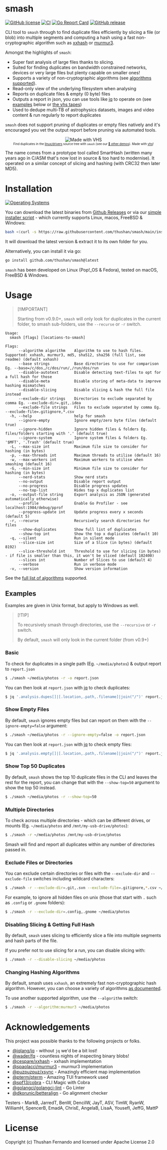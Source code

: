 # smash

[![GitHub license](https://img.shields.io/github/license/thushan/smash)](https://github.com/thushan/smash/blob/master/LICENSE)
[![CI](https://github.com/thushan/smash/actions/workflows/ci.yml/badge.svg?branch=main)](https://github.com/thushan/smash/actions/workflows/ci.yml)
[![Go Report Card](https://goreportcard.com/badge/github.com/thushan/smash)](https://goreportcard.com/report/github.com/thushan/smash)
[![GitHub release](https://img.shields.io/github/release/thushan/smash)](https://github.com/thushan/smash/releases/latest)

CLI tool to `smash` through to find duplicate files efficiently by slicing a file (or blob) into multiple segments
and computing a hash using a fast non-cryptographic algorithm such as [xxhash](https://xxhash.com/) or [murmur3](https://en.wikipedia.org/wiki/MurmurHash).

Amongst the highlights of `smash`:

* Super fast analysis of large files thanks to slicing.
* Suited for finding duplicates on bandwidth constrained networks, devices or very large files but plenty capable on smaller ones!
* Supports a variety of non-cryptographic algorithms (see [algorithms supported](./docs/algorithms.md)).
* Read-only view of the underlying filesystem when analysing
* Reports on duplicate files & empty (0 byte) files
* Outputs a report in json, you can use tools like [jq](https://github.com/jqlang/jq) to operate on (see [examples](#examples) below or [the vhs tapes](./docs/demos.md))
* Used to dedupe multi-TB of astrophysics datasets, images and video content & run regularly to report duplicates

`smash` does not support pruning of duplicates or empty files natively and it's encouraged you vet the output report before pruning via automated tools.

<p align="center">
 <img src="https://vhs.charm.sh/vhs-6UTX5Yc6CIQ6Y3lzulLKYF.gif" alt="Made with VHS"><br/>
    <sub>
        <sup>Find duplicates in the <a href="https://github.com/torvalds/linux">linux/drivers</a> source tree with <code>smash</code> (see our <a href="docs/demos.md">🍿 other demos</a>). Made with <a href="https://vhs.charm.sh" target="_blank">vhs</a>!</sup>
    </sub>
</p>

The name comes from a prototype tool called SmartHash (written many years ago in C/ASM that's now lost in source & 
too hard to modernise). It operated on a similar concept of slicing and hashing (with CRC32 then later MD5).

# Installation

[![Operating Systems](https://img.shields.io/badge/platform-windows%20%7C%20macos%20%7C%20linux%20%7C%20freebsd-informational?style=for-the-badge)](https://github.com/thushan/smash/releases/latest)

You can download the latest binaries from [Github Releases](https://github.com/thushan/smash/releases) or via our [simple installer script](https://raw.githubusercontent.com/thushan/smash/main/install.sh) - which currently supports Linux, macos, FreeBSD & Windows:

```bash
bash <(curl -s https://raw.githubusercontent.com/thushan/smash/main/install.sh)
```

It will download the latest version & extract it to its own folder for you.

Alternatively, you can install it via go:

```bash
go install github.com/thushan/smash@latest
```

`smash` has been developed on Linux (Pop!_OS & Fedora), tested on macOS, FreeBSD & Windows.

# Usage

> \[!IMPORTANT]
>
> Starting from v0.9.0+, `smash` will only look for duplicates in the current folder,
> to smash sub-folders, use the `--recurse` or `-r` switch.
>
 
```
Usage:
  smash [flags] [locations-to-smash]

Flags:
      --algorithm algorithm    Algorithm to use to hash files. Supported: xxhash, murmur3, md5, sha512, sha256 (full list, see readme) (default xxhash)
      --base strings           Base directories to use for comparison Eg. --base=/c/dos,/c/dos/run/,/run/dos/run
      --disable-autotext       Disable detecting text-files to opt for a full hash for those
      --disable-meta           Disable storing of meta-data to improve hashing mismatches
      --disable-slicing        Disable slicing & hash the full file instead
      --exclude-dir strings    Directories to exclude separated by comma Eg. --exclude-dir=.git,.idea
      --exclude-file strings   Files to exclude separated by comma Eg. --exclude-file=.gitignore,*.csv
  -h, --help                   help for smash
      --ignore-empty           Ignore empty/zero byte files (default true)
      --ignore-hidden          Ignore hidden files & folders Eg. files/folders starting with '.' (default true)
      --ignore-system          Ignore system files & folders Eg. '$MFT', '.Trash' (default true)
  -L, --max-size int           Maximum file size to consider for hashing (in bytes)
  -p, --max-threads int        Maximum threads to utilise (default 16)
  -w, --max-workers int        Maximum workers to utilise when smashing (default 16)
  -G, --min-size int           Minimum file size to consider for hashing (in bytes)
      --nerd-stats             Show nerd stats
      --no-output              Disable report output
      --no-progress            Disable progress updates
      --no-top-list            Hides top x duplicates list
  -o, --output-file string     Export analysis as JSON (generated automatically otherwise)
      --profile                Enable Go Profiler - see localhost:1984/debug/pprof
      --progress-update int    Update progress every x seconds (default 5)
  -r, --recurse                Recursively search directories for files
      --show-duplicates        Show full list of duplicates
      --show-top int           Show the top x duplicates (default 10)
  -q, --silent                 Run in silent mode
      --slice-size int         Size of a Slice (in bytes) (default 8192)        
      --slice-threshold int    Threshold to use for slicing (in bytes) - if file is smaller than this, it won't be sliced (default 102400)
      --slices int             Number of Slices to use (default 4)
      --verbose                Run in verbose mode
  -v, --version                Show version information
```

See the [full list of algorithms](./docs/algorithms.md) supported.

## Examples

Examples are given in Unix format, but apply to Windows as well.

> \[!TIP]
>
> To recursively smash through directories, use the `--recursive` or `-r` switch.
>
> By default, `smash` will only look in the current folder (from v0.9+)

### Basic

To check for duplicates in a single path (Eg. `~/media/photos`) & output report to `report.json`

```bash
$ ./smash ~/media/photos -r -o report.json
```

You can then look at `report.json` with [jq](https://github.com/jqlang/jq) to check duplicates:

```bash 
$ jq '.analysis.dupes[]|[.location,.path,.filename]|join("/")' report.json | xargs wc -l
```

### Show Empty Files

By default, `smash` ignores empty files but can report on them with the `--ignore-empty=false` argument:

```bash
$ ./smash ~/media/photos -r --ignore-empty=false -o report.json
```

You can then look at `report.json` with [jq](https://github.com/jqlang/jq) to check empty files:

```bash 
$ jq '.analysis.empty[]|[.location,.path,.filename]|join("/")' report.json | xargs wc -l
```

### Show Top 50 Duplicates

By default, `smash` shows the top 10 duplicate files in the CLI and leaves the rest for the report, you can change that with the `--show-top=50` argument to show the top 50 instead.

```bash
$ ./smash ~/media/photos -r --show-top=50
```

### Multiple Directories

To check across multiple directories - which can be different drives, or mounts (Eg. `~/media/photos` and `/mnt/my-usb-drive/photos`):

```bash
$ ./smash -r ~/media/photos /mnt/my-usb-drive/photos
```

Smash will find and report all duplicates within any number of directories passed in.

### Exclude Files or Directories

You can exclude certain directories or files with the `--exclude-dir` and `--exclude-file` switches including wildcard characters:

```bash
$ ./smash -r --exclude-dir=.git,.svn --exclude-file=.gitignore,*.csv ~/media/photos
```

For example, to ignore all hidden files on unix (those that start with `.` such as `.config` or `.gnome` folders):

```bash
$ ./smash -r --exclude-dir=.config,.gnome ~/media/photos
```

### Disabling Slicing & Getting Full Hash

By default, `smash` uses slicing to efficiently slice a file into multiple segments and hash parts of the file. 

If you prefer not to use slicing for a run, you can disable slicing with:

```bash
$ ./smash -r --disable-slicing ~/media/photos
```

### Changing Hashing Algorithms

By default, smash uses `xxhash`, an extremely fast non-cryptographic hash algorithm. However, you can choose a variety
of algorithms [as documented](./docs/algorithms.md).

To use another supported algorithm, use the `--algorithm` switch:

```bash
$ ./smash -r --algorithm:murmur3 ~/media/photos
```

# Acknowledgements

This project was possible thanks to the following projects or folks.

* [@jqlang/jq](https://github.com/jqlang/jq) - without `jq` we'd be a bit lost!
* [@wader/fq](https://github.com/wader/fq) - countless nights of inspecting binary blobs!
* [@cespare/xxhash](https://github.com/cespare/xxhash) - xxhash implementation
* [@spaolacci/murmur3](https://github.com/spaolacci/murmur3) - murmur3 implementation
* [@puzpuzpuz/xsync](https://github.com/puzpuzpuz/xsync) - Amazingly efficient map implementation
* [@pterm/pterm](https://github.com/pterm/pterm) - Amazing TUI framework used
* [@spf13/cobra](https://github.com/spf13/cobra) - CLI Magic with Cobra
* [@golangci/golangci-lint](https://github.com/golangci/golangci-lint) - Go Linter
* [@dkorunic/betteralign](https://github.com/dkorunic/betteralign) - Go alignment checker

Testers - MarkB, JarredT, BenW, DencilW, JayT, ASV, TimW, RyanW, WilliamH, SpencerB, EmadA, ChrisE, AngelaB, LisaA, YousefI, JeffG, MattP

# License

Copyright (c) Thushan Fernando and licensed under Apache License 2.0

